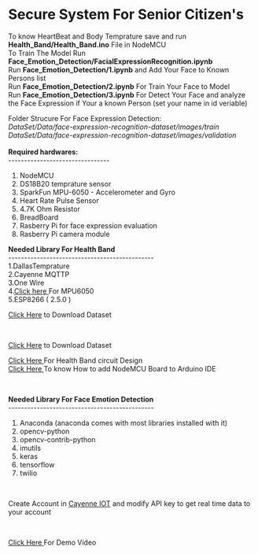 # Secure System For Senior Citizen's 

To know HeartBeat and Body Temprature save and run **Health_Band/Health_Band.ino** File in NodeMCU<br> 
To Train The Model Run **Face_Emotion_Detection/FacialExpressionRecognition.ipynb**<br>
Run **Face_Emotion_Detection/1.ipynb** and Add Your Face to Known Persons list<br>
Run **Face_Emotion_Detection/2.ipynb** For Train Your Face to Model<br>
Run **Face_Emotion_Detection/3.ipynb** For Detect Your Face and analyze the Face Expression if Your a known Person (set your name in id veriable)<br>

Folder Strucure For Face Expression Detection:<br>
*DataSet/Data/face-expression-recognition-dataset/images/train*<br>
*DataSet/Data/face-expression-recognition-dataset/images/validation*<br>
  <br>
<b> Required hardwares: </b> <br>
--------------------------------<br>
1. NodeMCU 
2. DS18B20 temprature sensor
3. SparkFun MPU-6050 - Accelerometer and Gyro
4. Heart Rate Pulse Sensor
5. 4.7K Ohm Resistor
6. BreadBoard
7. Rasberry Pi for face expression evaluation <br>
8. Rasberry Pi camera module

<b> Needed Library For Health Band </b><br>
----------------------------------------------<br>
1.DallasTemprature<br>
2.Cayenne MQTTP<br>
3.One Wire<br>
4.<a href="https://github.com/jarzebski/Arduino-MPU6050">Click here </a> For MPU6050 <br>
5.ESP8266 ( 2.5.0 )<br>
<p> <a href="https://www.kaggle.com/jonathanoheix/face-expression-recognition-dataset">Click Here</a> to  Download Dataset</p><br>
<p> <a href="https://www.kaggle.com/jonathanoheix/face-expression-recognition-dataset">Click Here</a> to  Download Dataset</p>
<p> <a href="https://www.circuito.io/app?components=513,11028,11050,11574,360216"> Click Here </a> For Health Band circuit Design<br>
  <a href="https://randomnerdtutorials.com/how-to-install-esp8266-board-arduino-ide/"> Click Here </a> To know How to add NodeMCU Board to Arduino IDE</p>
<br>

<b> Needed Library For Face Emotion Detection </b><br>
----------------------------------------------<br>
1. Anaconda (anaconda comes with most libraries installed with it)
2. opencv-python
3. opencv-contrib-python
4. imutils
5. keras
6. tensorflow
7. twilio
<br>
<p>Create Account in <a href="https://mydevices.com/"> Cayenne IOT</a> and modify API key to get real time data to your account</p><br>
<p> <a href="https://www.youtube.com/watch?v=Q3JbyTyL9LQ&t=135s">Click Here </a>For Demo Video</p>
